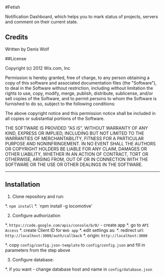 #Fetish

Notification Dashboard, which helps you to mark status of projects, servers and comment on their current state.

## Credits

Written by Denis Wolf

##License

Copyright (c) 2012 Wix.com, Inc

Permission is hereby granted, free of charge, to any person obtaining a copy of this software and associated documentation files (the "Software"), to deal in the Software without restriction, including without limitation the rights to use, copy, modify, merge, publish, distribute, sublicense, and/or sell copies of the Software, and to permit persons to whom the Software is furnished to do so, subject to the following conditions:

The above copyright notice and this permission notice shall be included in all copies or substantial portions of the Software.

THE SOFTWARE IS PROVIDED "AS IS", WITHOUT WARRANTY OF ANY KIND, EXPRESS OR IMPLIED, INCLUDING BUT NOT LIMITED TO THE WARRANTIES OF MERCHANTABILITY, FITNESS FOR A PARTICULAR PURPOSE AND NONINFRINGEMENT. IN NO EVENT SHALL THE AUTHORS OR COPYRIGHT HOLDERS BE LIABLE FOR ANY CLAIM, DAMAGES OR OTHER LIABILITY, WHETHER IN AN ACTION OF CONTRACT, TORT OR OTHERWISE, ARISING FROM, OUT OF OR IN CONNECTION WITH THE SOFTWARE OR THE USE OR OTHER DEALINGS IN THE SOFTWARE.

---


## Installation

1. Clone repository and run:

  *. `npm install`
  *. `npm install -g locomotive'

2. Configure authorization

  *. `https://code.google.com/apis/console/b/0/` - create app
  *. go to `API Access`
  *. create Client ID for `Web app`
  *. edit settings as:
    *. redirect url: `http://localhost:3000/auth/callback`
    *. origin: `http://localhost:3000`

  *. copy `config/config.json-template` to `config/config.json` and fill in parameters from the step above

3. Configure database:

  *. if you want - change database host and name in `config/database.json`

